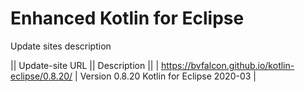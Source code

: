 Enhanced Kotlin for Eclipse
==============

Update sites description

|| Update-site URL || Description ||
| https://bvfalcon.github.io/kotlin-eclipse/0.8.20/ | Version 0.8.20 Kotlin for Eclipse 2020-03 | 
